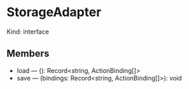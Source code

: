 # StorageAdapter

Kind: interface

## Members

- load — (): Record<string, ActionBinding[]>
- save — (bindings: Record<string, ActionBinding[]>): void
